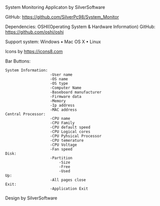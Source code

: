 System Monitoring Applicaton by SilverSoftware

GitHub: https://github.com/SilverPc98/System_Monitor

Dependencies: 	OSHI(Operating System & Hardware Information) 
				GitHub: https://github.com/oshi/oshi
				
Support system: Windows • Mac OS X • Linux

Icons by https://icons8.com 

Bar Buttons:

	System Information:
						-User name
						-OS name
						-OS type
						-Computer Name
						-Baseboard manufacturer
						-Firmware data
						-Memory
						-Ip address
						-MAC address
	Central Processor:
						-CPU name
						-CPU Family
						-CPU default speed
						-CPU Logical cores
						-CPU Pyhsical Processor 
						-CPU temerature
						-CPU Voltage
						-Fan speed
	Disk:	
						-Partition
							-Size
							-Free
							-Used
	Up:
						-All pages close
	Exit:
						-Application Exit
            
Design by SilverSoftware
					
